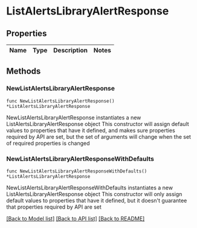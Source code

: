 # ListAlertsLibraryAlertResponse

## Properties

Name | Type | Description | Notes
------------ | ------------- | ------------- | -------------

## Methods

### NewListAlertsLibraryAlertResponse

`func NewListAlertsLibraryAlertResponse() *ListAlertsLibraryAlertResponse`

NewListAlertsLibraryAlertResponse instantiates a new ListAlertsLibraryAlertResponse object
This constructor will assign default values to properties that have it defined,
and makes sure properties required by API are set, but the set of arguments
will change when the set of required properties is changed

### NewListAlertsLibraryAlertResponseWithDefaults

`func NewListAlertsLibraryAlertResponseWithDefaults() *ListAlertsLibraryAlertResponse`

NewListAlertsLibraryAlertResponseWithDefaults instantiates a new ListAlertsLibraryAlertResponse object
This constructor will only assign default values to properties that have it defined,
but it doesn't guarantee that properties required by API are set


[[Back to Model list]](../README.md#documentation-for-models) [[Back to API list]](../README.md#documentation-for-api-endpoints) [[Back to README]](../README.md)


